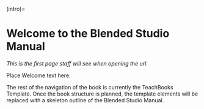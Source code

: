 (intro)=
# Welcome to the Blended Studio Manual

_This is the first page staff will see when opening the url._

Place Welcome text here.

The rest of the navigation of the book is currently the TeachBooks Template. Once the book structure is planned, the template elements will be replaced with a skeleton outline of the Blended Studio Manual.
